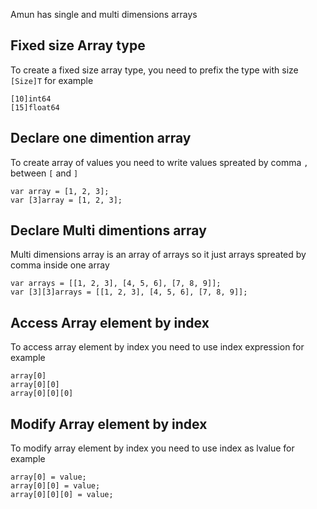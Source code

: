 Amun has single and multi dimensions arrays

## Fixed size Array type

To create a fixed size array type, you need to prefix the type with size `[Size]T` for example

```
[10]int64
[15]float64
```

## Declare one dimention array

To create array of values you need to write values spreated by comma `,` between `[` and `]`

```
var array = [1, 2, 3];
var [3]array = [1, 2, 3];
```

## Declare Multi dimentions array

Multi dimensions array is an array of arrays so it just arrays spreated by comma inside one array

```
var arrays = [[1, 2, 3], [4, 5, 6], [7, 8, 9]];
var [3][3]arrays = [[1, 2, 3], [4, 5, 6], [7, 8, 9]];
```

## Access Array element by index

To access array element by index you need to use index expression for example

```
array[0]
array[0][0]
array[0][0][0]
```

## Modify Array element by index


To modify array element by index you need to use index as lvalue for example

```
array[0] = value;
array[0][0] = value;
array[0][0][0] = value;
```
